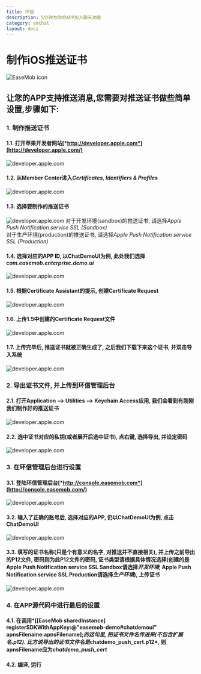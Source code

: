 ```yaml
---
title: 环信
description: 5分钟为你的APP加入聊天功能
category: emchat
layout: docs
---
```


# 制作iOS推送证书

![EaseMob icon](http://www.easemob.com/img/e_logo.png)

## 让您的APP支持推送消息,您需要对推送证书做些简单设置,步骤如下:

### 1. 制作推送证书

#### 1.1. 打开苹果开发者网站[*http://developer.apple.com*](http://developer.apple.com/)
![developer.apple.com](./1.png "developer.apple.com")

#### 1.2. 从Member Center进入*Certificates, Identifiers & Profiles*
![developer.apple.com](./2.png "developer.apple.com")

#### 1.3. 选择要制作的推送证书
![developer.apple.com](./3.png "developer.apple.com")
对于开发环境(sandbox)的推送证书, 请选择*Apple Push Notification service SSL (Sandbox)*  
对于生产环境(production)的推送证书, 请选择*Apple Push Notification service SSL (Production)*

#### 1.4. 选择对应的APP ID, 以ChatDemoUI为例, 此处我们选择*com.easemob.enterprise.demo.ui*
![developer.apple.com](./4.png "developer.apple.com")

#### 1.5. 根据Certificate Assistant的提示, 创建Certificate Request
![developer.apple.com](./5.png "developer.apple.com")

#### 1.6. 上传1.5中创建的Certificate Request文件
![developer.apple.com](./6.png "developer.apple.com")

#### 1.7. 上传完毕后, 推送证书就被正确生成了, 之后我们下载下来这个证书, 并双击导入系统
![developer.apple.com](./7.png "developer.apple.com")

### 2. 导出证书文件, 并上传到环信管理后台
#### 2.1. 打开Application --> Utilities --> Keychain Access应用, 我们会看到有刚刚我们制作好的推送证书
![developer.apple.com](./8.jpg "developer.apple.com")

#### 2.2. 选中证书对应的私钥(或者展开后选中证书), 点右键, 选择导出, 并设定密码
![developer.apple.com](./9.png "developer.apple.com")

### 3. 在环信管理后台进行设置
#### 3.1. 登陆环信管理后台[*http://console.easemob.com*](http://console.easemob.com/)
![developer.apple.com](./10.png "developer.apple.com")

#### 3.2. 输入了正确的账号后, 选择对应的APP, 仍以ChatDemoUI为例, 点击ChatDemoUI
![developer.apple.com](./11.png "developer.apple.com")

#### 3.3. 填写的证书名称(只是个有意义的名字, 对推送并不直接相关), 并上传之前导出的P12文件, 密码则为此P12文件的密码, 证书类型请根据具体情况选择(创建的是Apple Push Notification service SSL Sandbox请选择*开发环境*; Apple Push Notification service SSL Production请选择*生产环境*), 上传证书
![developer.apple.com](./12.png "developer.apple.com")

### 4. 在APP源代码中进行最后的设置
#### 4.1. 在调用*[[EaseMob sharedInstance] registerSDKWithAppKey:@"easemob-demo#chatdemoui" apnsFilename:apnsFilename];*的这句里, 把证书文件名传进来(不包含扩展名.p12). 比方说导出的证书文件名是*chatdemo_push_cert.p12*, 则apnsFilename应为*chatdemo_push_cert*

#### 4.2. 编译, 运行